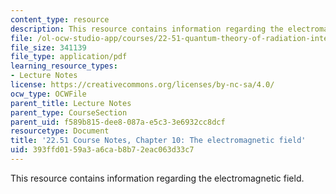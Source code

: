 ```yaml
---
content_type: resource
description: This resource contains information regarding the electromagnetic field.
file: /ol-ocw-studio-app/courses/22-51-quantum-theory-of-radiation-interactions-fall-2012/393ffd0159a3a6cab8b72eac063d33c7_MIT22_51F12_Ch10.pdf
file_size: 341139
file_type: application/pdf
learning_resource_types:
- Lecture Notes
license: https://creativecommons.org/licenses/by-nc-sa/4.0/
ocw_type: OCWFile
parent_title: Lecture Notes
parent_type: CourseSection
parent_uid: f589b815-dee8-087a-e5c3-3e6932cc8dcf
resourcetype: Document
title: '22.51 Course Notes, Chapter 10: The electromagnetic field'
uid: 393ffd01-59a3-a6ca-b8b7-2eac063d33c7
---
```

This resource contains information regarding the electromagnetic field.